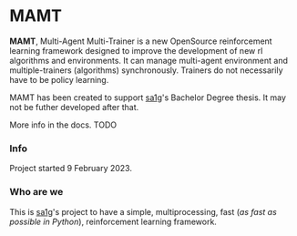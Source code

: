 # MAMT
**MAMT**, Multi-Agent Multi-Trainer is a new OpenSource reinforcement learning framework designed to improve the development of new rl algorithms and environments. It can manage multi-agent environment and multiple-trainers (algorithms) synchronously. Trainers do not necessarily have to be policy learning.

MAMT has been created to support [sa1g](https://github.com/sa1g)'s Bachelor Degree thesis. It may not be futher developed after that.

More info in the docs. TODO

### Info
Project started 9 February 2023.

### Who are we
This is [sa1g](https://github.com/sa1g)'s project to have a simple, multiprocessing, fast (_as fast as possible in Python_), reinforcement learning framework.
